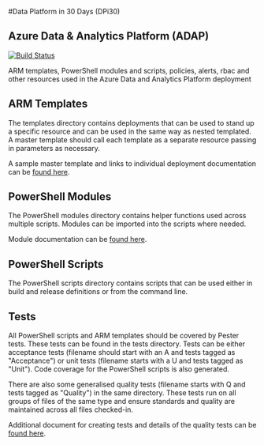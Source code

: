 #Data Platform in 30 Days (DPi30) 
## Azure Data & Analytics Platform (ADAP)

[![Build Status](https://dev.azure.com/quisitive/DPi30/_apis/build/status/DPi30?branchName=master)](https://dev.azure.com/quisitive/DPi30/_build/latest?definitionId=28&branchName=master)

ARM templates, PowerShell modules and scripts, policies, alerts, rbac and other resources used in the Azure Data and Analytics Platform deployment

## ARM Templates 

The templates directory contains deployments that can be used to stand up a specific resource and can be used in the same way as nested templated. 
A master template should call each template as a separate resource passing in parameters as necessary.

A sample master template and links to individual deployment documentation can be [found here](templates/README.md).

## PowerShell Modules

The PowerShell modules directory contains helper functions used across multiple scripts.
Modules can be imported into the scripts where needed.

Module documentation can be [found here](modules/README.md).

## PowerShell Scripts

The PowerShell scripts directory contains scripts that can be used either in build and release definitions or from the command line.

## Tests

All PowerShell scripts and ARM templates should be covered by Pester tests.
These tests can be found in the tests directory. 
Tests can be either acceptance tests (filename should start with an A and tests tagged as "Acceptance")
or unit tests (filename starts with a U and tests tagged as "Unit").
Code coverage for the PowerShell scripts is also generated.

There are also some generalised quality tests (filename starts with Q and tests tagged as "Quality") in the same directory.
These tests run on all groups of files of the same type and ensure standards and quality are maintained across all files checked-in.

Additional document for creating tests and details of the quality tests can be [found here](tests/README.md).